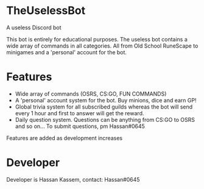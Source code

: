 # TheUselessBot
A useless Discord bot

This bot is entirely for educational purposes. The useless bot contains a wide array of commands in all categories. All from Old School RuneScape to minigames and a 'personal' account for the bot.

# Features
- Wide array of commands (OSRS, CS:GO, FUN COMMANDS)
- A 'personal' account system for the bot. Buy minions, dice and earn GP!
- Global trivia system for all subscribed guilds whereas the bot will send every 1 hour and first to answer will get the reward.
- Daily question system. Questions can be anything from CS:GO to OSRS and so on... To submit questions, pm Hassan#0645

Features are added as development increases

# Developer
Developer is Hassan Kassem, contact: Hassan#0645
